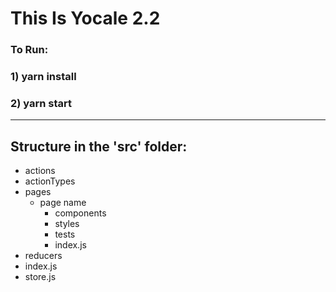 # This Is Yocale 2.2
### To Run:
### 1) yarn install
### 2) yarn start
------------------ 
## Structure in the 'src' folder:

 - actions
 - actionTypes
 - pages
   - page name
     - components
     - styles
     - tests
     - index.js
 - reducers
 - index.js
 - store.js

